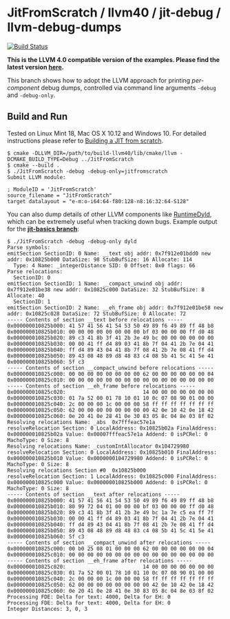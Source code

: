 # JitFromScratch / llvm40 / jit-debug / llvm-debug-dumps

[![Build Status](https://travis-ci.org/weliveindetail/JitFromScratch.svg?branch=llvm40/jit-debug/llvm-debug-dumps)](https://travis-ci.org/weliveindetail/JitFromScratch)

**This is the LLVM 4.0 compatible version of the examples. Please find the latest version [here](https://github.com/weliveindetail/JitFromScratch/tree/jit-basics).**

This branch shows how to adopt the LLVM approach for printing *per-component* debug dumps, controlled via command line arguments `-debug` and `-debug-only`.

## Build and Run

Tested on Linux Mint 18, Mac OS X 10.12 and Windows 10. For detailed instructions please refer to [Building a JIT from scratch](https://weliveindetail.github.io/blog/post/2017/07/18/building-a-jit-from-scratch.html).

```
$ cmake -DLLVM_DIR=/path/to/build-llvm40/lib/cmake/llvm -DCMAKE_BUILD_TYPE=Debug ../JitFromScratch
$ cmake --build .
$ ./JitFromScratch -debug -debug-only=jitfromscratch
Submit LLVM module:

; ModuleID = 'JitFromScratch'
source_filename = "JitFromScratch"
target datalayout = "e-m:o-i64:64-f80:128-n8:16:32:64-S128"
```

You can also dump details of other LLVM components like [RuntimeDyld](https://github.com/llvm-mirror/llvm/blob/master/lib/ExecutionEngine/RuntimeDyld/RuntimeDyld.cpp#L29), which can be extremely useful when tracking down bugs. Example output for the **[jit-basics branch](https://github.com/weliveindetail/JitFromScratch/tree/llvm40/jit-basics)**:
```
$ ./JitFromScratch -debug -debug-only dyld
Parse symbols:
emitSection SectionID: 0 Name: __text obj addr: 0x7f912e01bdd0 new addr: 0x10825b000 DataSize: 98 StubBufSize: 16 Allocate: 114
  Type: 4 Name: _integerDistance SID: 0 Offset: 0x0 flags: 66
Parse relocations:
  SectionID: 0
emitSection SectionID: 1 Name: __compact_unwind obj addr: 0x7f912e01be38 new addr: 0x10825c000 DataSize: 32 StubBufSize: 8 Allocate: 40
  SectionID: 1
emitSection SectionID: 2 Name: __eh_frame obj addr: 0x7f912e01be58 new addr: 0x10825c028 DataSize: 72 StubBufSize: 0 Allocate: 72
----- Contents of section __text before relocations -----
0x000000010825b000: 41 57 41 56 41 54 53 50 49 89 f6 49 89 ff 48 b8
0x000000010825b010: 00 00 00 00 00 00 00 00 bf 03 00 00 00 ff d0 48
0x000000010825b020: 89 c3 41 8b 3f 41 2b 3e 49 bc 00 00 00 00 00 00
0x000000010825b030: 00 00 41 ff d4 89 03 41 8b 7f 04 41 2b 7e 04 41
0x000000010825b040: ff d4 89 43 04 41 8b 7f 08 41 2b 7e 08 41 ff d4
0x000000010825b050: 89 43 08 48 89 d8 48 83 c4 08 5b 41 5c 41 5e 41
0x000000010825b060: 5f c3
----- Contents of section __compact_unwind before relocations -----
0x000000010825c000: 00 00 00 00 00 00 00 00 62 00 00 00 00 00 00 04
0x000000010825c010: 00 00 00 00 00 00 00 00 00 00 00 00 00 00 00 00
----- Contents of section __eh_frame before relocations -----
0x000000010825c020:                         14 00 00 00 00 00 00 00
0x000000010825c030: 01 7a 52 00 01 78 10 01 10 0c 07 08 90 01 00 00
0x000000010825c040: 2c 00 00 00 1c 00 00 00 58 ff ff ff ff ff ff ff
0x000000010825c050: 62 00 00 00 00 00 00 00 00 42 0e 10 42 0e 18 42
0x000000010825c060: 0e 20 41 0e 28 41 0e 30 83 05 8c 04 8e 03 8f 02
Resolving relocations Name: _abs  0x7fffeac57e1a
resolveRelocation Section: 0 LocalAddress: 0x10825b02a FinalAddress: 0x000000010825b02a Value: 0x00007fffeac57e1a Addend: 0 isPCRel: 0 MachoType: 0 Size: 8
Resolving relocations Name: _customIntAllocator 0x104729980
resolveRelocation Section: 0 LocalAddress: 0x10825b010 FinalAddress: 0x000000010825b010 Value: 0x0000000104729980 Addend: 0 isPCRel: 0 MachoType: 0 Size: 8
Resolving relocations Section #0  0x10825b000
resolveRelocation Section: 1 LocalAddress: 0x10825c000 FinalAddress: 0x000000010825c000 Value: 0x000000010825b000 Addend: 0 isPCRel: 0 MachoType: 0 Size: 8
----- Contents of section __text after relocations -----
0x000000010825b000: 41 57 41 56 41 54 53 50 49 89 f6 49 89 ff 48 b8
0x000000010825b010: 80 99 72 04 01 00 00 00 bf 03 00 00 00 ff d0 48
0x000000010825b020: 89 c3 41 8b 3f 41 2b 3e 49 bc 1a 7e c5 ea ff 7f
0x000000010825b030: 00 00 41 ff d4 89 03 41 8b 7f 04 41 2b 7e 04 41
0x000000010825b040: ff d4 89 43 04 41 8b 7f 08 41 2b 7e 08 41 ff d4
0x000000010825b050: 89 43 08 48 89 d8 48 83 c4 08 5b 41 5c 41 5e 41
0x000000010825b060: 5f c3
----- Contents of section __compact_unwind after relocations -----
0x000000010825c000: 00 b0 25 08 01 00 00 00 62 00 00 00 00 00 00 04
0x000000010825c010: 00 00 00 00 00 00 00 00 00 00 00 00 00 00 00 00
----- Contents of section __eh_frame after relocations -----
0x000000010825c020:                         14 00 00 00 00 00 00 00
0x000000010825c030: 01 7a 52 00 01 78 10 01 10 0c 07 08 90 01 00 00
0x000000010825c040: 2c 00 00 00 1c 00 00 00 58 ff ff ff ff ff ff ff
0x000000010825c050: 62 00 00 00 00 00 00 00 00 42 0e 10 42 0e 18 42
0x000000010825c060: 0e 20 41 0e 28 41 0e 30 83 05 8c 04 8e 03 8f 02
Processing FDE: Delta for text: 4000, Delta for EH: 0
Processing FDE: Delta for text: 4000, Delta for EH: 0
Integer Distances: 3, 0, 3
```
